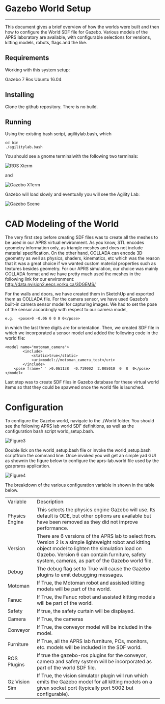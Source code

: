 
# Gazebo World Setup
----

  

This document gives a brief overview of how the worlds were built and then how to configure the World SDF file for Gazebo. Various models of the APRS laboratory are available, with configurable selections for versions, kitting models, robots, flags and the like.

## Requirements
Working with this system setup:

Gazebo 7
Ros
Ubuntu 16.04


## Installing

Clone the github repository. There is no build.

## Running 
Using the existing bash script, agilitylab.bash, which 

	cd bin
	./agilitylab.bash

You should see a gnome terminalwith the following two terminals:

![ROS Xterm](./images/gzworldsetup_rosterm.gif)

and 

![Gazebo XTerm](./images/gzworldsetup_gzterm.gif)

Gazebo will load slowly and eventually you will see the Agility Lab:

![Gazebo Scene](./images/gzworldsetup_aprslab.gif)

# <a name="Modeling"></a>CAD Modeling of the World

The very first step before creating SDF files was to create all the meshes to be used in our APRS virtual environment. As you know, STL encodes geometry information only, as triangle meshes and does not include material specification. On the other hand, COLLADA can encode 3D geometry as well as physics, shaders, kinematics, etc which was the reason that it was a great choice if we wanted custom material properties such as textures besides geometry. For our APRS simulation, our choice was mainly COLLADA format and we have pretty much used the meshes in the following link for our environment:
http://data.nvision2.eecs.yorku.ca/3DGEMS/

For the walls and doors, we have created them in SketchUp and exported them as COLLADA file. For the camera sensor, we have used Gazebo’s built-in camera sensor model for capturing images. We had to set the pose of the sensor accordingly with respect to our camera model, 

    e.g.  <pose>0 -0.06 0 0 0 0</pose> 

in which the last three digits are for orientation. Then, we created SDF file in which we incorporated a sensor model and added the following code in the world file: 

    <model name="motoman_camera">
            <include>
                <static>true</static>
                <uri>model://motoman_camera_test</uri>
            </include>
        <pose frame=' ' >0.061138  -0.719002  2.005010  0  0  0</pose> 
    </model>

Last step was to create SDF files in Gazebo database for these virtual world items so that they could be spawned once the world file is launched.


# <a name="Configuration"></a>Configuration








To configure the Gazebo world, navigate to the ./World folder. You should see the following APRS lab world SDF definitions, as well as the configuration bash script world_setup.bash.


![Figure3](./images/gzworldsetup_image1.gif)



Double lick on the world_setup.bash file or invoke the world_setup.bash  scriptfrom the command line.  Once invoked you will get an simple yad GUI as shownin the figure  below to configure the aprs-lab.world  file used by the gzaprsros application.






![Figure4](./images/gzworldsetup_image2.gif)



The breakdown of the various configuration variable in shown in the table below.





<TABLE>
<TR>
<TD>Variable<BR></TD>
<TD>Description<BR></TD>
</TR>
<TR>
<TD>Physics Engine<BR></TD>
<TD>This selects the physics engine Gazebo will use. Its default is ODE, but other options are available but have been removed as they did not improve performance.<BR></TD>
</TR>
<TR>
<TD>Version<BR></TD>
<TD>There are 6 versions of the APRS lab to select from. Version 2 is a simple lightweight robot and kitting object model to lighten the simulation load on Gazebo. Version 6 can contain furniture, safety system, cameras, as part of the Gazebo world file.<BR></TD>
</TR>
<TR>
<TD>Debug<BR></TD>
<TD>The debug flag set to True will cause the Gazebo plugins to emit debugging messages.<BR></TD>
</TR>
<TR>
<TD>Motoman<BR></TD>
<TD>If True, the Motoman robot and assisted kitting models will be part of the world.<BR></TD>
</TR>
<TR>
<TD>Fanuc<BR></TD>
<TD>If True, the Fanuc robot and assisted kitting models will be part of the world.<BR></TD>
</TR>
<TR>
<TD>Safety<BR></TD>
<TD>If true, the safety curtain will be displayed.<BR></TD>
</TR>
<TR>
<TD>Camera<BR></TD>
<TD>If True, the cameras<BR></TD>
</TR>
<TR>
<TD>Conveyor<BR></TD>
<TD>If True, the conveyor model will be included in the model.<BR></TD>
</TR>
<TR>
<TD>Furniture<BR></TD>
<TD>If True, all the APRS lab furniture, PCs, monitors, etc. models will be included in the SDF world.<BR></TD>
</TR>
<TR>
<TD>ROS Plugins<BR></TD>
<TD>If true the gazebo-ros plugins for the conveyor, camera and safety system will be incorporated as part of the world SDF file.<BR></TD>
</TR>
<TR>
<TD>Gz Vision Sim<BR></TD>
<TD>If True, the vision simulator plugin will run which emits the Gazebo model for all kitting models on a given socket port (typically port 5002 but configurable).<BR></TD>
</TR>
</TABLE>







